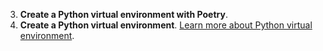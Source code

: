 3. **Create a Python virtual environment with Poetry**.
3. **Create a Python virtual environment**. [Learn more about Python virtual environment](https://docs.python.org/3/library/venv.html).


